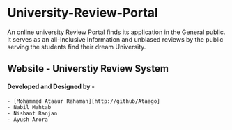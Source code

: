 # University-Review-Portal
An online university Review Portal finds its application in the General public. It serves as an all-Inclusive Information and unbiased reviews by the public serving the students find their dream University.


## Website - Universtiy Review System
#### Developed and Designed by -
    - [Mohammed Ataaur Rahaman][http://github/Ataago]
    - Nabil Mahtab
    - Nishant Ranjan
    - Ayush Arora
